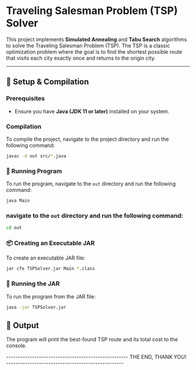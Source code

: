 # Traveling Salesman Problem (TSP) Solver

This project implements **Simulated Annealing** and **Tabu Search** algorithms to solve the Traveling Salesman Problem (TSP). The TSP is a classic optimization problem where the goal is to find the shortest possible route that visits each city exactly once and returns to the origin city.

---

## 🔧 Setup & Compilation

### Prerequisites
- Ensure you have **Java (JDK 11 or later)** installed on your system.

### Compilation
To compile the project, navigate to the project directory and run the following command:

```sh
javac -d out src/*.java
```

### 🚀 Running Program
To run the program, navigate to the `out` directory and run the following command:

```sh
java Main
```
### navigate to the `out` directory and run the following command:

```sh
cd out
```

### 📦 Creating an Executable JAR
To create an executable JAR file:

```sh
jar cfe TSPSolver.jar Main *.class
```

### 🏃 Running the JAR
To run the program from the JAR file:
```sh
java -jar TSPSolver.jar
```

## 📝 Output
The program will print the best-found TSP route and its total cost to the console.

---------------------------------------------------- THE END, THANK YOU! --------------------------------------------------
